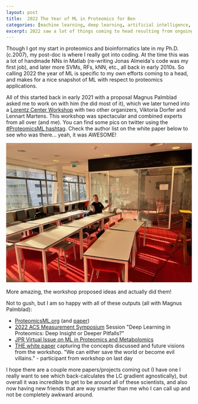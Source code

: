 ```yaml
---
layout: post
title:  2022 The Year of ML in Proteomics for Ben
categories: [machine learning, deep learning, artificial intelligence, synthetic data, Lorentz Center]
excerpt: 2022 saw a lot of things coming to head resulting from ongoing projects with Magnus Palmblad, and together they are a pretty cool snapshot of where ML stands in proteomics. Probably already old as I write this. 
---
```



Though I got my start in proteomics and bioinformatics late in my Ph.D. (c.2007), my post-doc is where I really got into coding. At the time this was a lot of handmade NNs in Matlab (re-writing Jonas Almeida's code was my first job), and later more SVMs, RFs, kNN, etc., all back in early 2010s. So calling 2022 the year of ML is specific to my own efforts coming to a head, and makes for a nice snapshot of ML with respect to proteomics applications.


All of this started back in early 2021 with a proposal Magnus Palmblad asked me to work on with him (he did most of it), which we later turned into a [Lorentz Center Workshop](https://www.lorentzcenter.nl/proteomics-and-machine-learning.html) with two other organizers, Viktoria Dorfer and Lennart Martens. This workshop was spectacular and combined experts from all over (and me). You can find some pics on twitter using the [#ProteomicsML hashtag](https://twitter.com/search?q=%23proteomicsML&src=typed_query). Check the author list on the white paper below to see who was there... yeah, it was AWESOME!


![Magnus at Lorentz Center](/images/magnusLorentz2022.jpg)


More amazing, the workshop proposed ideas and actually did them!


Not to gush, but I am so happy with all of these outputs (all with Magnus Palmblad):
- [ProteomicsML.org](https://proteomicsml.org/) (and [paper](https://pubs.acs.org/doi/10.1021/acs.jproteome.2c00629))
- [2022 ACS Measurement Symposium](https://symposium.acs.org/2022/innovations/) Session "Deep Learning in Proteomics: Deep Insight or Deeper Pitfalls?"
- [JPR Virtual Issue on ML in Proteomics and Metabolomics](https://pubs.acs.org/page/vi/machine-learning-omics?ref=vi_collection)
- [THE white paper](https://pubs.acs.org/doi/10.1021/acs.jproteome.2c00711) capturing the concepts discussed and future visions from the workshop. "We can either save the world or become evil villains." - participant from workshop on last day


I hope there are a couple more papers/projects coming out (I have one I really want to see which back-calculates the LC gradient agnostically), but overall it was incredible to get to be around all of these scientists, and also now having new friends that are way smarter than me who I can call up and not be completely awkward  around.

 

&nbsp;  
&nbsp;  
&nbsp;  
